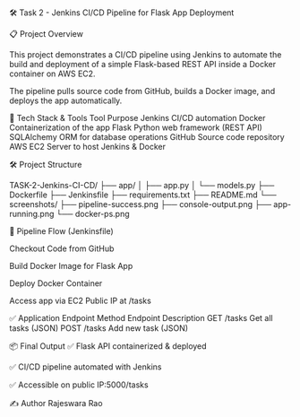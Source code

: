 🛠️ Task 2 - Jenkins CI/CD Pipeline for Flask App Deployment


📋 Project Overview

This project demonstrates a CI/CD pipeline using Jenkins to automate the build and deployment of a simple Flask-based REST API inside a Docker container on AWS EC2.

The pipeline pulls source code from GitHub, builds a Docker image, and deploys the app automatically.

🚀 Tech Stack & Tools
Tool	               Purpose
Jenkins	             CI/CD automation
Docker	             Containerization of the app
Flask	               Python web framework (REST API)
SQLAlchemy	         ORM for database operations
GitHub	             Source code repository
AWS EC2	             Server to host Jenkins & Docker

🛠️ Project Structure

TASK-2-Jenkins-CI-CD/
├── app/
│   ├── app.py
│   └── models.py
├── Dockerfile
├── Jenkinsfile
├── requirements.txt
├── README.md
└── screenshots/
    ├── pipeline-success.png
    ├── console-output.png
    ├── app-running.png
    └── docker-ps.png
    
🧱 Pipeline Flow (Jenkinsfile)

Checkout Code from GitHub

Build Docker Image for Flask App

Deploy Docker Container

Access app via EC2 Public IP at /tasks

✅ Application Endpoint
Method	             Endpoint	              Description
GET	                 /tasks	                Get all tasks (JSON)
POST	               /tasks	                Add new task (JSON)


📦 Final Output
✅ Flask API containerized & deployed

✅ CI/CD pipeline automated with Jenkins

✅ Accessible on public IP:5000/tasks

✍️ Author
Rajeswara Rao
